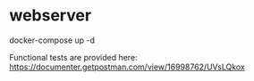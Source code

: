 # webserver
docker-compose up -d

Functional tests are provided here: https://documenter.getpostman.com/view/16998762/UVsLQkox
